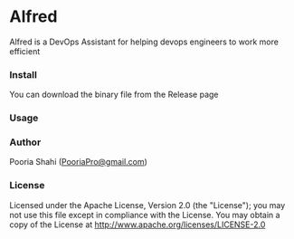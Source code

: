 # Alfred

Alfred is a DevOps Assistant for helping devops engineers to work more efficient

### Install
You can download the binary file from the Release page

### Usage


### Author
Pooria Shahi (PooriaPro@gmail.com)

### License
Licensed under the Apache License, Version 2.0 (the "License"); you may not use this file except in compliance with the License. You may obtain a copy of the License at http://www.apache.org/licenses/LICENSE-2.0